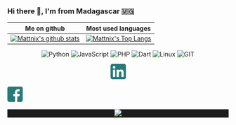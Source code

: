 ### Hi there 👋, I'm from Madagascar 🇲🇬 

Me on github                                                                                                                                    | Most used languages |
----------------------------------------------------------------------------------------------------------------------------------------------- | --------------------------- |
[![Mattnix's github stats](https://github-readme-stats.vercel.app/api?username=julkwel&show_icons=true&theme=dark)](https://github.com/mattnix4) | [![Mattnix's Top Langs](https://github-readme-stats.vercel.app/api/top-langs/?username=mattnix4&show_icons=true&layout=compact&hide=css,html)](https://github.com/mattnix4) 

<!--
<div>
  <p align="center">
    <img src="https://github-readme-stats.vercel.app/api?username=mattnix4&show_icons=true&theme=dark&include_all_commits=true&custom_title=Github%20stats" alt="Github stats" /> <br/><br/>
  </p>
</div>

<div>
  <p align="center">
    <img src="https://github-readme-stats.vercel.app/api/top-langs/?username=mattnix4&theme=solarized-dark&&show_icons=true&layout=compact&hide=css,html" alt="Lang stats" /> <br/><br/>
  </p>
</div>

-->

  <!-- SKILLS -->
  
<p align='center'>
  <img alt='Python' src='https://img.shields.io/badge/Python-3776AB?style=for-the-badge&logo=python&logoColor=white'/>
  <img alt='JavaScript' src='https://img.shields.io/badge/JavaScript-F7DF1E?style=for-the-badge&logo=javascript&logoColor=teal'/>
  <img alt='PHP' src='https://img.shields.io/badge/PHP-777BB4?style=for-the-badge&logo=php&logoColor=white'/>
  <img alt='Dart' src='https://img.shields.io/badge/Dart-0175C2?style=for-the-badge&logo=dart&logoColor=white'/>
  <img alt='Linux' src='https://img.shields.io/badge/Linux-3776AB?style=for-the-badge&logo=linux&logoColor=white'/>
  <img alt='GIT' src='https://img.shields.io/badge/git-%23F05033.svg?style=for-the-badge&logo=git&logoColor=white'/>
 </p>
  
  <!-- SOCIAL NETWORK -->

<p align=center>
  <a href="https://www.linkedin.com/in/gasytalk.ml/"><img height=35 width=35 src="https://github.com/rootkit7628/rootkit7628/blob/main/img/in.png"></a>

<!--
  <a href="https://www.instagram.com/zeelife.ml"><img height=35 width=35 src="https://github.com/rootkit7628/rootkit7628/blob/main/img/instagram.png"></a> -->

  <a href="https://www.facebook.com/gasytalk.ml"><img height=35 width=35 src="https://github.com/rootkit7628/rootkit7628/blob/main/img/facebook.png"></a>
</p>

<!-- Linux Typing -->

<p align="center" style="background: #1c1c1c;">  
  <img src="https://readme-typing-svg.herokuapp.com?font=product+sans&amp;color=06ACBD&amp;center=true&amp;lines=%24%20sudo%20apt%20install%20brain&amp;duration=7000">
</p>


  
